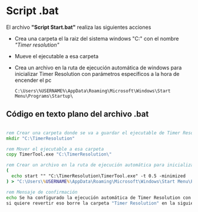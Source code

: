 # Script .bat

El archivo **"Script Start.bat"** realiza las siguientes acciones

- Crea una carpeta el la raiz del sistema windows "C:" con el nombre _"Timer resolution"_
- Mueve el ejecutable a esa carpeta
- Crea un archivo en la ruta de ejecución automática de windows para inicializar Timer Resolution con parámetros específicos a la hora de encender el pc

  ```WindowsPath
  C:\Users\%USERNAME%\AppData\Roaming\Microsoft\Windows\Start Menu\Programs\Startup\
  ```

## Código en texto plano del archivo .bat

```.bat

rem Crear una carpeta donde se va a guardar el ejecutable de Timer Resolution
mkdir "C:\TimerResolution"

rem Mover el ejecutable a esa carpeta
copy TimerTool.exe "C:\TimerResolution\"

rem Crear un archivo en la ruta de ejecución automática para inicializar Timer Resolution con parámetros específicos
(
  echo start "" "C:\TimerResolution\TimerTool.exe" -t 0.5 -minimized
) > "C:\Users\%USERNAME%\AppData\Roaming\Microsoft\Windows\Start Menu\Programs\Startup\Timer Resolution Start.bat"

rem Mensaje de confirmación
echo Se ha configurado la ejecución automática de Timer Resolution con los parámetros especificados. Cada vez que su pc se prenda se inicializara en segundo plano
si quiere revertir eso borre la carpeta "Timer Resolution" en la siguiente ruta C:\Users\%USERNAME%\AppData\Roaming\Microsoft\Windows\Start Menu\Programs\Startup\

```